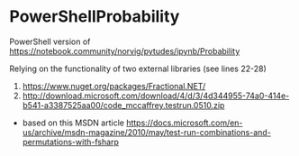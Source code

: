 # PowerShellProbability
PowerShell version of https://notebook.community/norvig/pytudes/ipynb/Probability

Relying on the functionality of two external libraries (see lines 22-28)
1. https://www.nuget.org/packages/Fractional.NET/
2. http://download.microsoft.com/download/4/d/3/4d344955-74a0-414e-b541-a3387525aa00/code_mccaffrey.testrun.0510.zip
  - based on this MSDN article https://docs.microsoft.com/en-us/archive/msdn-magazine/2010/may/test-run-combinations-and-permutations-with-fsharp

